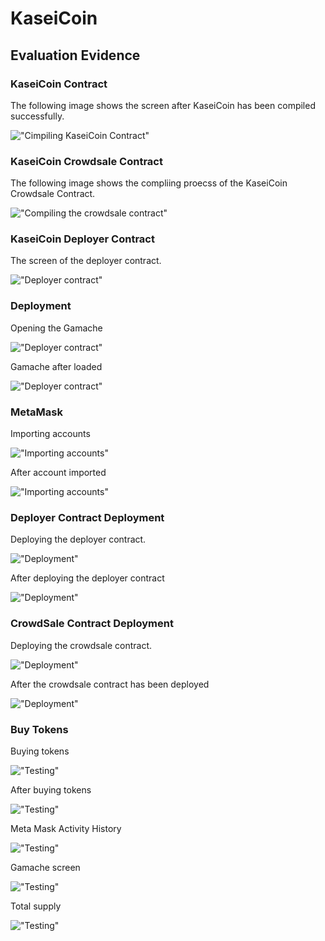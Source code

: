 # KaseiCoin

## Evaluation Evidence

### KaseiCoin Contract

The following image shows the screen after KaseiCoin has been compiled successfully.

!["Cimpiling KaseiCoin Contract"](./Images/01_CompilingKaseiCoinContract.png)

### KaseiCoin Crowdsale Contract

The following image shows the compliing proecss of the KaseiCoin Crowdsale Contract.

!["Compiling the crowdsale contract"](./Images/02_CompilingCrowdSaleContract.png)

### KaseiCoin Deployer Contract

The screen of the deployer contract.

!["Deployer contract"](./Images/03_CompilingDeploymentContract.png)

### Deployment

Opening the Gamache

!["Deployer contract"](./Images/04_deployment_gamache.png)

Gamache after loaded

!["Deployer contract"](./Images/05_DeploymentGamacheLoaded.png)

### MetaMask

Importing accounts

!["Importing accounts"](./Images/06_DeploymentMetamaskImportingAccount.png)

After account imported

!["Importing accounts"](./Images/07_DeploymentMetamaskAfterImport.png)

### Deployer Contract Deployment

Deploying the deployer contract.

!["Deployment"](./Images/08_DeploymentDeployerContract.png)

After deploying the deployer contract

!["Deployment"](./Images/09_DeploymentAfterDeplpoyingTheDeployerContract.png)

### CrowdSale Contract Deployment

Deploying the crowdsale contract.

!["Deployment"](./Images/10_DeployCrowdSaleContract.png)

After the crowdsale contract has been deployed

!["Deployment"](./Images/11_DeployAfterCrowdSaleDeplopyemnt.png)

### Buy Tokens

Buying tokens

!["Testing"](./Images/12_TestingBuyTokens.png)

After buying tokens

!["Testing"](./Images/14_TestBuySecondTokens.png)

Meta Mask Activity History

!["Testing"](./Images/15_TestMetaMaskActivities.png)

Gamache screen

!["Testing"](./Images/16_TestGanache.png)

Total supply

!["Testing"](./Images/17_TestTotalTokenSupply.png)
